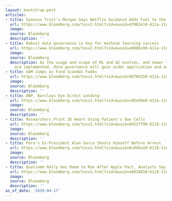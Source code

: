```yaml
---
layout: bootstrap-post
articles:
- title: Synovus Trust's Morgan Says Netflix Guidance Adds Fuel to the Fire
  url: https://www.bloomberg.com/tosv2.html?vid=&uuid=df082e10-611a-11e9-9bd2-f949a5cb5ddf&url=L25ld3MvdmlkZW9zLzIwMTktMDQtMTcvc3lub3Z1cy10cnVzdC1zLW1vcmdhbi1zYXlzLW5ldGZsaXgtZ3VpZGFuY2UtYWRkcy1mdWVsLXRvLXRoZS1maXJlLXZpZGVv
  image: 
  source: Bloomberg
  description: ''
- title: Robust data governance is key for machine learning success
  url: https://www.bloomberg.com/tosv2.html?vid=&uuid=e0888c80-611a-11e9-8af9-8db651be582a&url=L3Byb2Zlc3Npb25hbC9ibG9nL3JvYnVzdC1kYXRhLWdvdmVybmFuY2Uta2V5LW1hY2hpbmUtbGVhcm5pbmctc3VjY2Vzcy8=
  image: 
  source: Bloomberg
  description: As the usage and scope of ML and AI evolves, and newer technologies
    are implemented, data governance will gain wider application and acceptance.
- title: GAM Jumps as Fund Scandal Fades
  url: https://www.bloomberg.com/tosv2.html?vid=&uuid=98766250-611a-11e9-814a-b98f8c7b2678&url=L25ld3MvdmlkZW9zLzIwMTktMDQtMTcvZ2FtLWp1bXBzLWFzLWZ1bmQtc2NhbmRhbC1mYWRlcy12aWRlbw==
  image: 
  source: Bloomberg
  description: ''
- title: BNP, Barclays Eye Direct Lending
  url: https://www.bloomberg.com/tosv2.html?vid=&uuid=c05e99e0-611a-11e9-b9bb-b95ad9ae44b0&url=L25ld3MvdmlkZW9zLzIwMTktMDQtMTcvYm5wLWJhcmNsYXlzLWV5ZS1kaXJlY3QtbGVuZGluZy12aWRlbw==
  image: 
  source: Bloomberg
  description: ''
- title: Researchers Print 3D Heart Using Patient's Own Cells
  url: https://www.bloomberg.com/tosv2.html?vid=&uuid=6852ff90-6118-11e9-a804-530672295225&url=L25ld3MvdmlkZW9zLzIwMTktMDQtMTcvcmVzZWFyY2hlcnMtcHJpbnQtM2QtaGVhcnQtdXNpbmctcGF0aWVudC1zLW93bi1jZWxscy12aWRlbw==
  image: 
  source: Bloomberg
  description: ''
- title: Peru's Ex-President Alan Garca Shoots Himself Before Arrest
  url: https://www.bloomberg.com/tosv2.html?vid=&uuid=8c0dba10-6118-11e9-8084-8b7b0c1479e7&url=L25ld3MvYXJ0aWNsZXMvMjAxOS0wNC0xNy9wZXJ1LXMtZXgtcHJlc2lkZW50LWFsYW4tZ2FyYy1hLXNob290cy1oaW1zZWxmLWJlZm9yZS1hcnJlc3Q=
  image: 
  source: Bloomberg
  description: ''
- title: Qualcomm Rally Has Room to Run After Apple Pact, Analysts Say
  url: https://www.bloomberg.com/tosv2.html?vid=&uuid=a8918810-6118-11e9-9cf3-91b1cbe4754f&url=L25ld3MvYXJ0aWNsZXMvMjAxOS0wNC0xNy9xdWFsY29tbS1yYWxseS1oYXMtcm9vbS10by1ydW4tYWZ0ZXItYXBwbGUtcGFjdC1hbmFseXN0cy1zYXk=
  image: 
  source: Bloomberg
  description: ''
as_of_date: '2019-04-17'
---
```


